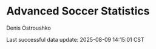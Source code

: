 # Advanced Soccer Statistics
Denis Ostroushko

<!-- gfm -->

Last successful data update: 2025-08-09 14:15:01 CST
